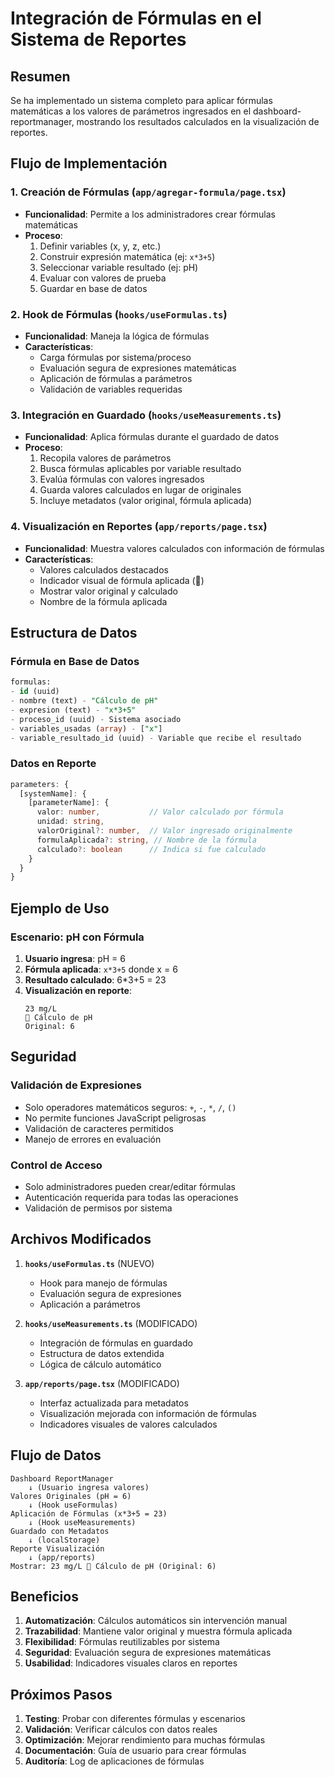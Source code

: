 # Integración de Fórmulas en el Sistema de Reportes

## Resumen
Se ha implementado un sistema completo para aplicar fórmulas matemáticas a los valores de parámetros ingresados en el dashboard-reportmanager, mostrando los resultados calculados en la visualización de reportes.

## Flujo de Implementación

### 1. Creación de Fórmulas (`app/agregar-formula/page.tsx`)
- **Funcionalidad**: Permite a los administradores crear fórmulas matemáticas
- **Proceso**:
  1. Definir variables (x, y, z, etc.)
  2. Construir expresión matemática (ej: `x*3+5`)
  3. Seleccionar variable resultado (ej: pH)
  4. Evaluar con valores de prueba
  5. Guardar en base de datos

### 2. Hook de Fórmulas (`hooks/useFormulas.ts`)
- **Funcionalidad**: Maneja la lógica de fórmulas
- **Características**:
  - Carga fórmulas por sistema/proceso
  - Evaluación segura de expresiones matemáticas
  - Aplicación de fórmulas a parámetros
  - Validación de variables requeridas

### 3. Integración en Guardado (`hooks/useMeasurements.ts`)
- **Funcionalidad**: Aplica fórmulas durante el guardado de datos
- **Proceso**:
  1. Recopila valores de parámetros
  2. Busca fórmulas aplicables por variable resultado
  3. Evalúa fórmulas con valores ingresados
  4. Guarda valores calculados en lugar de originales
  5. Incluye metadatos (valor original, fórmula aplicada)

### 4. Visualización en Reportes (`app/reports/page.tsx`)
- **Funcionalidad**: Muestra valores calculados con información de fórmulas
- **Características**:
  - Valores calculados destacados
  - Indicador visual de fórmula aplicada (🧮)
  - Mostrar valor original y calculado
  - Nombre de la fórmula aplicada

## Estructura de Datos

### Fórmula en Base de Datos
```sql
formulas:
- id (uuid)
- nombre (text) - "Cálculo de pH"
- expresion (text) - "x*3+5"
- proceso_id (uuid) - Sistema asociado
- variables_usadas (array) - ["x"]
- variable_resultado_id (uuid) - Variable que recibe el resultado
```

### Datos en Reporte
```typescript
parameters: {
  [systemName]: {
    [parameterName]: {
      valor: number,           // Valor calculado por fórmula
      unidad: string,
      valorOriginal?: number,  // Valor ingresado originalmente
      formulaAplicada?: string, // Nombre de la fórmula
      calculado?: boolean      // Indica si fue calculado
    }
  }
}
```

## Ejemplo de Uso

### Escenario: pH con Fórmula
1. **Usuario ingresa**: pH = 6
2. **Fórmula aplicada**: `x*3+5` donde x = 6
3. **Resultado calculado**: 6*3+5 = 23
4. **Visualización en reporte**:
   ```
   23 mg/L
   🧮 Cálculo de pH
   Original: 6
   ```

## Seguridad

### Validación de Expresiones
- Solo operadores matemáticos seguros: `+`, `-`, `*`, `/`, `()`
- No permite funciones JavaScript peligrosas
- Validación de caracteres permitidos
- Manejo de errores en evaluación

### Control de Acceso
- Solo administradores pueden crear/editar fórmulas
- Autenticación requerida para todas las operaciones
- Validación de permisos por sistema

## Archivos Modificados

1. **`hooks/useFormulas.ts`** (NUEVO)
   - Hook para manejo de fórmulas
   - Evaluación segura de expresiones
   - Aplicación a parámetros

2. **`hooks/useMeasurements.ts`** (MODIFICADO)
   - Integración de fórmulas en guardado
   - Estructura de datos extendida
   - Lógica de cálculo automático

3. **`app/reports/page.tsx`** (MODIFICADO)
   - Interfaz actualizada para metadatos
   - Visualización mejorada con información de fórmulas
   - Indicadores visuales de valores calculados

## Flujo de Datos

```
Dashboard ReportManager
    ↓ (Usuario ingresa valores)
Valores Originales (pH = 6)
    ↓ (Hook useFormulas)
Aplicación de Fórmulas (x*3+5 = 23)
    ↓ (Hook useMeasurements)
Guardado con Metadatos
    ↓ (localStorage)
Reporte Visualización
    ↓ (app/reports)
Mostrar: 23 mg/L 🧮 Cálculo de pH (Original: 6)
```

## Beneficios

1. **Automatización**: Cálculos automáticos sin intervención manual
2. **Trazabilidad**: Mantiene valor original y muestra fórmula aplicada
3. **Flexibilidad**: Fórmulas reutilizables por sistema
4. **Seguridad**: Evaluación segura de expresiones matemáticas
5. **Usabilidad**: Indicadores visuales claros en reportes

## Próximos Pasos

1. **Testing**: Probar con diferentes fórmulas y escenarios
2. **Validación**: Verificar cálculos con datos reales
3. **Optimización**: Mejorar rendimiento para muchas fórmulas
4. **Documentación**: Guía de usuario para crear fórmulas
5. **Auditoría**: Log de aplicaciones de fórmulas

